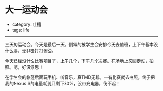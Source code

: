 # 大一运动会
- category: 吐槽
- tags: life

---

三天的运动会，今天是最后一天。倒霉的被学生会安排今天去值班，上下午基本没什么事，无非去打打酱油。

今天已经没什么比赛项目了，上午几个，下午几个决赛。在场地上来回走动，拍照。呃，好没意思！

在学生会的帐篷后面玩手机、听音乐，真TMD无聊。一有比赛就去拍照，终于把我的Nexus S的电量耗到只剩下30%，没带充电器，伤不起！